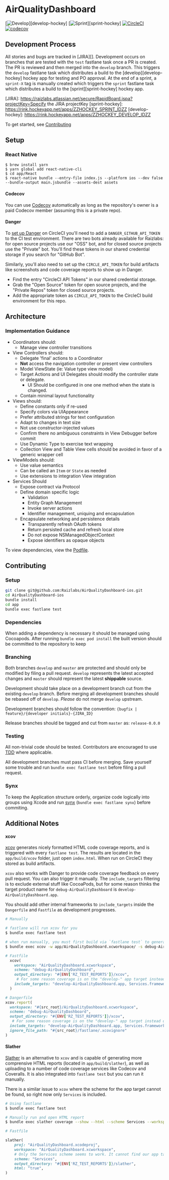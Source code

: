 # AirQualityDashboard

[![Develop](https://img.shields.io/badge/Hockey-Develop-green.svg)][develop-hockey]
[![Sprint](https://img.shields.io/badge/Hockey-Sprint-green.svg)][sprint-hockey]
[![CircleCI](https://circleci.com/gh/Raizlabs/raizlabs-ios/tree/develop.svg?style=shield&circle-token=ZZCIRCLE_PROJECT_STATUS_KEYZZ)][circle-ci] [![codecov](https://codecov.io/gh/Raizlabs/raizlabs-ios/branch/master/graph/badge.svg)](https://codecov.io/gh/Raizlabs/raizlabs-ios)

## Development Process
All stories and bugs are tracked in [JIRA][]. Development occurs on branches that are tested with the `test` fastlane task once a PR is created. The PR is reviewed and then merged into the `develop` branch. This triggers the `develop` fastlane task which distributes a build to the [develop][develop-hockey] hockey app for testing and PO approval. At the end of a sprint, a `sprint-X` tag is manually created which triggers the `sprint` fastlane task which distributes a build to the [sprint][sprint-hockey] hockey app.

[circle-ci]: https://circleci.com/gh/Raizlabs/AirQualityDashboard-ios
[JIRA]: https://raizlabs.atlassian.net/secure/RapidBoard.jspa?projectKey=Specify the JIRA projectKey
[sprint-hockey]: https://rink.hockeyapp.net/apps/ZZHOCKEY_SPRINT_IDZZ
[develop-hockey]: https://rink.hockeyapp.net/apps/ZZHOCKEY_DEVELOP_IDZZ

To get started, see [Contributing](#contributing)

## Setup

### React Native

```
$ brew install yarn
$ yarn global add react-native-cli
$ cd app/React
$ react-native bundle --entry-file index.js --platform ios --dev false --bundle-output main.jsbundle --assets-dest assets
```

#### Codecov

You can use [Codecov](https://codecov.io) automatically as long as the repository's owner is a paid Codecov member (assuming this is a private repo).

#### Danger

To [set up Danger](http://danger.systems/guides/getting_started.html) on CircleCI you'll need to add a `DANGER_GITHUB_API_TOKEN` to the CI test environment. There are two bots already available for Raizlabs: for open source projects use our "OSS" bot, and for closed source projects use the "Private" bot. You'll find these tokens in our shared credential storage if you search for "GitHub Bot".

Similarly, you'll also need to set up the `CIRCLE_API_TOKEN` for build artifacts like screenshots and code coverage reports to show up in Danger.

* Find the entry "CircleCI API Tokens" in our shared credential storage. 
* Grab the "Open Source" token for open source projects, and the "Private Repos" token for closed source projects.
* Add the appropriate token as `CIRCLE_API_TOKEN` to the CircleCI build environment for this repo.

## Architecture


### Implementation Guidance

- Coordinators should:
  - Manage view controller transitions
- View Controllers should:
  - Delegate 'final' actions to a Coordinator
  - **Not** access the navigation controller or present view controllers
  - Model ViewState (ie: Value type view model)
  - Target Actions and UI Delegates should modify the controller state or delegate.
    - UI Should be configured in one one method when the state is changed.
  - Contain minimal layout functionality
- Views should:
  - Define constants only if re-used
  - Specify colors via UIAppearance
  - Prefer attributed strings for text configuration
  - Adapt to changes in text size
  - Not use constructor-injected values
  - Confirm there no ambiguous constraints in View Debugger before commit
  - Use Dynamic Type to exercise text wrapping
  - Collection View and Table View cells should be avoided in favor of a generic wrapper cell
- ViewModels should:
  - Use value semantics
  - Can be called an `Item` or `State` as needed
  - Use extensions to integration View integration
- Services Should
  - Expose contract via Protocol
  - Define domain specific logic
    - Validation
    - Entity Graph Management
    - Invoke server actions
    - Identifier management, uniquing and encapsulation
  - Encapsulate networking and persistence details
    - Transparently refresh OAuth tokens
    - Return persisted cache and refresh local store
    - Do not expose NSManagedObjectContext
    - Expose identifiers as opaque objects

To view dependencies, view the [Podfile](app/Podfile).

## Contributing

### Setup
```bash
git clone git@github.com:Raizlabs/AirQualityDashboard-ios.git
cd AirQualityDashboard-ios
bundle install
cd app
bundle exec fastlane test
```

### Dependencies
When adding a dependency is necessary it should be managed using Cocoapods. After running `bundle exec pod install` the built version should be committed to the repository to keep

### Branching

Both branches `develop` and `master` are protected and should only be modified by filing a pull request. `develop` represents the latest accepted changes and `master` should represent the latest **shippable** source.

Development should take place on a development branch cut from the existing `develop` branch. Before merging all development branches should be rebased off of `develop`. _Please_ do not merge `develop` upstream.

Development branches should follow the convention:
`{bugfix | feature}/{developer initials}-{JIRA_ID}`

Release branches should be tagged and cut from `master` as:
`release-0.0.0`

### Testing

All non-trivial code should be tested. Contributors are encouraged to use [TDD](https://en.wikipedia.org/wiki/Test-driven_development) where applicable.

All development branches must pass CI before merging. Save yourself some trouble and run `bundle exec fastlane test` before filing a pull request.

### Synx
To keep the Application structure orderly, organize code logically into groups using Xcode and run [synx](https://github.com/venmo/synx) (`bundle exec fastlane synx`) before commiting.

## Additional Notes

#### xcov

[xcov](https://github.com/nakiostudio/xcov) generates nicely formatted HTML code coverage reports, and is triggered with every `fastlane test`. The results are located in the `app/build/xcov` folder, just open `index.html`. When run on CircleCI they stored as build artifacts.

`xcov` also works with Danger to provide code coverage feedback on every pull request. You can also trigger it manually. The `include_targets` filtering is to exclude external stuff like CocoaPods, but for some reason thinks the target product name for `debug-AirQualityDashboard` is `develop-AirQualityDashboard.app`. 

You should add other internal frameworks to `include_targets` inside the `Dangerfile` and `Fastfile` as development progresses.

```bash
# Manually

# fastlane will run xcov for you
$ bundle exec fastlane test

# when run manually, you must first build via `fastlane test` to generate Xcode's internal code coverage reports
$ bundle exec xcov -w app/AirQualityDashboard.xcworkspace/ -s debug-AirQualityDashboard --include_targets "develop-AirQualityDashboard.app, Services.framework" -o app/build/xcov
```

```ruby
# Fastfile
  xcov(
    workspace: "AirQualityDashboard.xcworkspace",
    scheme: "debug-AirQualityDashboard",
    output_directory: "#{ENV['RZ_TEST_REPORTS']}/xcov",
     # For some reason coverage is on the "develop-" app target instead of "debug-"
    include_targets: "develop-AirQualityDashboard.app, Services.framework",
  )
```

```ruby
# Dangerfile
xcov.report(
  workspace: "#{src_root}/AirQualityDashboard.xcworkspace",
  scheme: "debug-AirQualityDashboard",
  output_directory: "#{ENV['RZ_TEST_REPORTS']}/xcov",
   # For some reason coverage is on the "develop-" app target instead of "debug-"
  include_targets: "develop-AirQualityDashboard.app, Services.framework",
  ignore_file_path: "#{src_root}/fastlane/.xcovignore"
) 
```

#### Slather

[Slather](https://github.com/SlatherOrg/slather) is an alternative to `xcov` and is capable of generating more comprensive HTML reports (located in `app/build/slather`), as well as uploading to a number of code coverage services like Codecov and  Coveralls. It is also integrated into `fastlane test` but you can run it manually.

There is a similar issue to `xcov` where the scheme for the app target cannot be found, so right now only `Services` is included.

```bash
# Using fastlane
$ bundle exec fastlane test

# Manually run and open HTML report
$ bundle exec slather coverage --show --html --scheme Services --workspace app/AirQualityDashboard.xcworkspace/ --output-directory app/build/slather app/AirQualityDashboard.xcodeproj/
```

```ruby
# Fastfile

slather(
	proj: "AirQualityDashboard.xcodeproj",
	workspace: "AirQualityDashboard.xcworkspace",
	# Only the Services scheme seems to work. It cannot find our app target schemes. 
	scheme: "Services",
	output_directory: "#{ENV['RZ_TEST_REPORTS']}/slather",
	html: "true",
)
```
